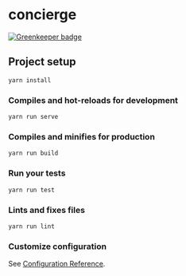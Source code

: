# concierge

[![Greenkeeper badge](https://badges.greenkeeper.io/modenero/abitsuite.svg?token=e3172ac9cfc2c95a6705cba52495c17603de3e7a685b2da2612778bf6f4312a3&ts=1581491010081)](https://greenkeeper.io/)

## Project setup
```
yarn install
```

### Compiles and hot-reloads for development
```
yarn run serve
```

### Compiles and minifies for production
```
yarn run build
```

### Run your tests
```
yarn run test
```

### Lints and fixes files
```
yarn run lint
```

### Customize configuration
See [Configuration Reference](https://cli.vuejs.org/config/).
